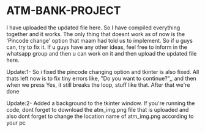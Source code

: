 # ATM-BANK-PROJECT
I have uploaded the updated file here. So I have compiled everything together and it works. The only thing that doesnt work as of now is the 'Pincode change' option that maam had told us to implement. So if u guys can, try to fix it. If u guys have any other ideas, feel free to inform in the whatsapp group and then u can work on it and then upload the updated file here.

Update:1- So i fixed the pincode changing option and tkinter is also fixed. All thats left now is to fix tiny errors like, "Do you want to continue?",, and then when we press Yes, it still breaks the loop, stuff like that. After that we're done

Update:2- Added a background to the tkinter window. If you're running the code, dont forget to download the atm_img.png file that is uploaded and also dont forget to change the location name of atm_img.png according to your pc
